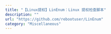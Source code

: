 ```yaml
---
title: "【Linux提权】LinEnum：Linux 提权检查脚本"
description: ""
url: "https://github.com/rebootuser/LinEnum"
category: "Miscellaneous"
---
```

